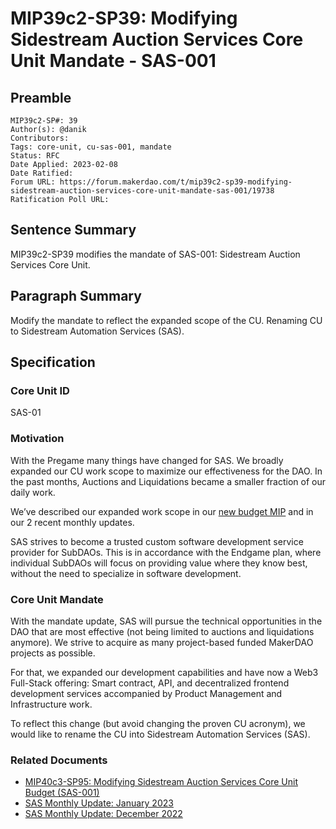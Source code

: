 # MIP39c2-SP39: Modifying Sidestream Auction Services Core Unit Mandate - SAS-001

## Preamble

```
MIP39c2-SP#: 39 
Author(s): @danik
Contributors: 
Tags: core-unit, cu-sas-001, mandate
Status: RFC
Date Applied: 2023-02-08
Date Ratified:
Forum URL: https://forum.makerdao.com/t/mip39c2-sp39-modifying-sidestream-auction-services-core-unit-mandate-sas-001/19738
Ratification Poll URL:
```

## Sentence Summary

MIP39c2-SP39 modifies the mandate of SAS-001: Sidestream Auction Services Core Unit.

## Paragraph Summary

Modify the mandate to reflect the expanded scope of the CU. Renaming CU to Sidestream Automation Services (SAS).

## Specification

### Core Unit ID
SAS-01

### Motivation

With the Pregame many things have changed for SAS. We broadly expanded our CU work scope to maximize our effectiveness for the DAO. In the past months, Auctions and Liquidations became a smaller fraction of our daily work.

We’ve described our expanded work scope in our [new budget MIP](https://forum.makerdao.com/t/mip40c3-sp95-modifying-sidestream-auction-services-core-unit-budget-sas-001/19737) and in our 2 recent monthly updates.

SAS strives to become a trusted custom software development service provider for SubDAOs. This is in accordance with the Endgame plan, where individual SubDAOs will focus on providing value where they know best, without the need to specialize in software development.

### Core Unit Mandate

With the mandate update, SAS will pursue the technical opportunities in the DAO that are most effective (not being limited to auctions and liquidations anymore). We strive to acquire as many project-based funded MakerDAO projects as possible.

For that, we expanded our development capabilities and have now a Web3 Full-Stack offering: Smart contract, API, and decentralized frontend development services accompanied by Product Management and Infrastructure work.

To reflect this change (but avoid changing the proven CU acronym), we would like to rename the CU into Sidestream Automation Services (SAS).

### Related Documents

* [MIP40c3-SP95: Modifying Sidestream Auction Services Core Unit Budget (SAS-001)](https://forum.makerdao.com/t/mip40c3-sp95-modifying-sidestream-auction-services-core-unit-budget-sas-001/19737)
* [SAS Monthly Update: January 2023](https://forum.makerdao.com/t/sas-monthly-update-january-2023/19714)
* [SAS Monthly Update: December 2022](https://forum.makerdao.com/t/sas-monthly-update-december-2022/19336)
